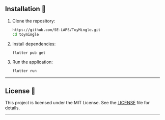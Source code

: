 ## Installation 🚀

1. Clone the repository:
   ```bash
   https://github.com/SE-LAPS/ToyMingle.git
   cd toymingle
   ```

2. Install dependencies:
   ```bash
   flutter pub get
   ```

3. Run the application:
   ```bash
   flutter run
   ```

---

## License 📄

This project is licensed under the MIT License. See the [LICENSE](https://codeshow-lapz.web.app) file for details.

---
